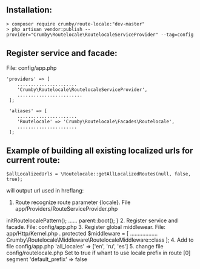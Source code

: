 Installation:
-------------
```
> composer require crumby/route-locale:"dev-master"
> php artisan vendor:publish --provider="Crumby\Routelocale\RoutelocaleServiceProvider" --tag=config
```

Register service and facade:
----------------------------
File: config/app.php

```
'providers' => [
    ......................
    'Crumby\Routelocale\RoutelocaleServiceProvider',
    ........................
 ];
 
 'aliases' => [ 
    ......................
    'Routelocale' => 'Crumby\Routelocale\Facades\Routelocale',
    ......................
 ];
```

Example of building all existing localized urls for current route: 
----------------------------------------------------------------------
```
$allLocalizedUrls = \Routelocale::getAllLocalizedRoutes(null, false, true);
```

will output url used in hreflang:
<link rel="canonical" href="http://dev.myblogtest.com/packages/breadcrumbs-for-laravel-54" />
<link rel="alternate" hreflang="en" href="http://dev.myblogtest.com/packages/breadcrumbs-for-laravel-54" />
<link rel="alternate" hreflang="ru" href="http://dev.myblogtest.com/ru/packages/khlebnyekroshki-dlya-laravel-54" />

























1. Route recognize route parameter {locale}.
File  app/Providers/RouteServiceProvider.php
<?php
......
use Crumby\Routelocale\RoutelocalePattern as RoutelocalePattern;
......
class RouteServiceProvider extends ServiceProvider
{
......
use RoutelocalePattern;
......
public function boot()
{
......
    $this->initRoutelocalePattern();
......        
    parent::boot();
}
2. Register service and facade. 
File: config/app.php


3. Register global middlewear.
File: app/Http/Kernel.php .  

 protected $middleware = [
        ..................
        Crumby\Routelocale\Middleware\RoutelocaleMiddleware::class
    ];

4. Add to file config/app.php
        'all_locales' => ['en', 'ru', 'es']
        
5. change file config/routelocale.php
        Set to true if whant to use locale prefix in route [0] segment
        'default_prefix' => false